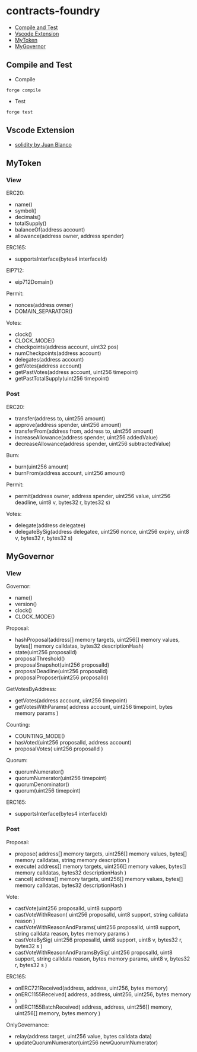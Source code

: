 # contracts-foundry

- [Compile and Test](#compile-and-test/)
- [Vscode Extension](#vscode-extension/)
- [MyToken](#mytoken/)
- [MyGovernor](#my-governor/)

## Compile and Test

- Compile

```
forge compile
```

- Test

```
forge test
```

## Vscode Extension

- [solidity by Juan Blanco](https://marketplace.visualstudio.com/items?itemName=JuanBlanco.solidity)

## MyToken

### View

ERC20:

- name()
- symbol()
- decimals()
- totalSupply()
- balanceOf(address account)
- allowance(address owner, address spender)

ERC165:

- supportsInterface(bytes4 interfaceId)

EIP712:

- eip712Domain()

Permit:

- nonces(address owner)
- DOMAIN_SEPARATOR()

Votes:

- clock()
- CLOCK_MODE()
- checkpoints(address account, uint32 pos)
- numCheckpoints(address account)
- delegates(address account)
- getVotes(address account)
- getPastVotes(address account, uint256 timepoint)
- getPastTotalSupply(uint256 timepoint)

### Post

ERC20:

- transfer(address to, uint256 amount)
- approve(address spender, uint256 amount)
- transferFrom(address from, address to, uint256 amount)
- increaseAllowance(address spender, uint256 addedValue)
- decreaseAllowance(address spender, uint256 subtractedValue)

Burn:

- burn(uint256 amount)
- burnFrom(address account, uint256 amount)

Permit:

- permit(address owner, address spender, uint256 value, uint256 deadline, uint8 v, bytes32 r, bytes32 s)

Votes:

- delegate(address delegatee)
- delegateBySig(address delegatee, uint256 nonce, uint256 expiry, uint8 v, bytes32 r, bytes32 s)

## MyGovernor

### View

Governor:

- name()
- version()
- clock()
- CLOCK_MODE()

Proposal:

- hashProposal(address[] memory targets, uint256[] memory values, bytes[] memory calldatas, bytes32 descriptionHash)
- state(uint256 proposalId)
- proposalThreshold()
- proposalSnapshot(uint256 proposalId)
- proposalDeadline(uint256 proposalId)
- proposalProposer(uint256 proposalId)

GetVotesByAddress:

- getVotes(address account, uint256 timepoint)
- getVotesWithParams(
  address account,
  uint256 timepoint,
  bytes memory params
  )

Counting:

- COUNTING_MODE()
- hasVoted(uint256 proposalId, address account)
- proposalVotes(
  uint256 proposalId
  )

Quorum:

- quorumNumerator()
- quorumNumerator(uint256 timepoint)
- quorumDenominator()
- quorum(uint256 timepoint)

ERC165:

- supportsInterface(bytes4 interfaceId)

### Post

Proposal:

- propose(
  address[] memory targets,
  uint256[] memory values,
  bytes[] memory calldatas,
  string memory description
  )
- execute(
  address[] memory targets,
  uint256[] memory values,
  bytes[] memory calldatas,
  bytes32 descriptionHash
  )
- cancel(
  address[] memory targets,
  uint256[] memory values,
  bytes[] memory calldatas,
  bytes32 descriptionHash
  )

Vote:

- castVote(uint256 proposalId, uint8 support)
- castVoteWithReason(
  uint256 proposalId,
  uint8 support,
  string calldata reason
  )
- castVoteWithReasonAndParams(
  uint256 proposalId,
  uint8 support,
  string calldata reason,
  bytes memory params
  )
- castVoteBySig(
  uint256 proposalId,
  uint8 support,
  uint8 v,
  bytes32 r,
  bytes32 s
  )
- castVoteWithReasonAndParamsBySig(
  uint256 proposalId,
  uint8 support,
  string calldata reason,
  bytes memory params,
  uint8 v,
  bytes32 r,
  bytes32 s
  )

ERC165:

- onERC721Received(address, address, uint256, bytes memory)
- onERC1155Received(
  address,
  address,
  uint256,
  uint256,
  bytes memory
  )
- onERC1155BatchReceived(
  address,
  address,
  uint256[] memory,
  uint256[] memory,
  bytes memory
  )

OnlyGovernance:

- relay(address target, uint256 value, bytes calldata data)
- updateQuorumNumerator(uint256 newQuorumNumerator)
